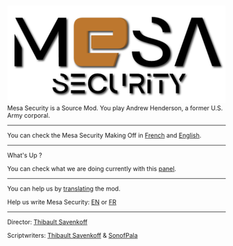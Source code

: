 ![Logo](https://github.com/Technologie-System/Mesa-Security/blob/master/Mesa%20Security.png?raw=true "Pretty")
Mesa Security is a Source Mod. You play Andrew Henderson, a former U.S. Army corporal.

***

You can check the Mesa Security Making Off in [French] and [English].

***

What's Up ?

You can check what we are doing currently with this [panel].

***

You can help us by [translating](https://crwd.in/mesa-security) the mod.

Help us write Mesa Security: [EN] or [FR]

***

Director: [Thibault Savenkoff]

Scriptwriters: [Thibault Savenkoff] & [SonofPala]

[French]: https://github.com/Technologie-System/Mesa-Security/tree/Languages/Fran%C3%A7ais
[English]: https://github.com/Technologie-System/Mesa-Security/tree/Languages/English
[EN]: https://forms.gle/5Fru3n9HPX1QC8PHA
[FR]: https://forms.gle/1k32ATVoT3njMkwA7
[panel]: https://github.com/orgs/Technologie-System/projects/2
[Thibault Savenkoff]: https://github.com/Thibault-Savenkoff
[SonofPala]: https://github.com/SonofPala
